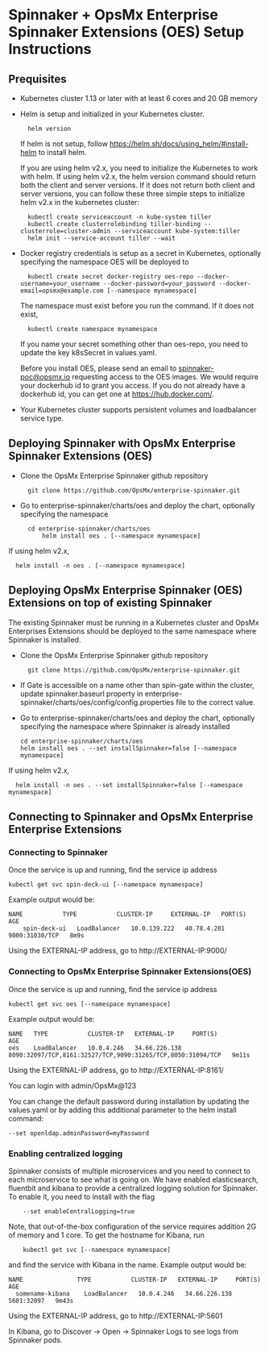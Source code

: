 
# Spinnaker + OpsMx Enterprise Spinnaker Extensions (OES) Setup Instructions

## Prequisites

- Kubernetes cluster 1.13 or later with at least 6 cores and 20 GB memory
- Helm is setup and initialized in your Kubernetes cluster.

		helm version

  If helm is not setup, follow <https://helm.sh/docs/using_helm/#install-helm> to install helm.

  If you are using helm v2.x, you need to initialize the Kubernetes to work with helm. If using helm v2.x, the helm version command should return both the client and server versions. If it does not return both client and server versions, you can follow these three simple steps to initialize helm v2.x in the kubernetes cluster:

		kubectl create serviceaccount -n kube-system tiller
		kubectl create clusterrolebinding tiller-binding --clusterrole=cluster-admin --serviceaccount kube-system:tiller
		helm init --service-account tiller --wait
- Docker registry credentials is setup as a secret in Kubernetes, optionally specifying the namespace OES will be deployed to

		kubectl create secret docker-registry oes-repo --docker-username=your_username --docker-password=your_password --docker-email=opsmx@example.com [--namespace mynamespace]

	The namespace must exist before you run the command. If it does not exist,

		kubectl create namespace mynamespace

  If you name your secret something other than oes-repo, you need to update the key k8sSecret in values.yaml.

	Before you install OES, please send an email to spinnaker-poc@opsmx.io requesting access to the OES images. We would require your dockerhub id to grant you access. If you do not already have a dockerhub id, you can get one at https://hub.docker.com/.

- Your Kubernetes cluster supports persistent volumes and loadbalancer service type.


## Deploying Spinnaker with OpsMx Enterprise Spinnaker Extensions (OES)


- Clone the OpsMx Enterprise Spinnaker github repository

		git clone https://github.com/OpsMx/enterprise-spinnaker.git

- Go to enterprise-spinnaker/charts/oes and deploy the chart, optionally specifying the namespace

		cd enterprise-spinnaker/charts/oes
    		helm install oes . [--namespace mynamespace]

If using helm v2.x,

      helm install -n oes . [--namespace mynamespace]

## Deploying OpsMx Enterprise Spinnaker (OES) Extensions on top of existing Spinnaker

The existing Spinnaker must be running in a Kubernetes cluster and OpsMx Enterprises Extensions should be deployed
to the same namespace where Spinnaker is installed.

- Clone the OpsMx Enterprise Spinnaker github repository

		git clone https://github.com/OpsMx/enterprise-spinnaker.git

- If Gate is accessible on a name other than spin-gate within the cluster, update spinnaker.baseurl property in enterprise-spinnaker/charts/oes/config/config.properties file to the correct value.

- Go to enterprise-spinnaker/charts/oes and deploy the chart, optionally specifying the namespace where Spinnaker is already installed

      cd enterprise-spinnaker/charts/oes
      helm install oes . --set installSpinnaker=false [--namespace mynamespace]

If using helm v2.x,

      helm install -n oes . --set installSpinnaker=false [--namespace mynamespace]

## Connecting to Spinnaker and OpsMx Enterprise Enterprise Extensions

### Connecting to Spinnaker

Once the service is up and running, find the service ip address

	kubectl get svc spin-deck-ui [--namespace mynamespace]

Example output would be:

    NAME           TYPE           CLUSTER-IP     EXTERNAL-IP   PORT(S)          AGE
		spin-deck-ui   LoadBalancer   10.0.139.222   40.78.4.201   9000:31030/TCP   8m9s

Using the EXTERNAL-IP address, go to http://EXTERNAL-IP:9000/

### Connecting to OpsMx Enterprise Spinnaker Extensions(OES)

Once the service is up and running, find the service ip address

	kubectl get svc oes [--namespace mynamespace]

Example output would be:

    NAME   TYPE           CLUSTER-IP   EXTERNAL-IP     PORT(S)                                                       AGE
    oes    LoadBalancer   10.0.4.246   34.66.226.138   8090:32097/TCP,8161:32527/TCP,9090:31265/TCP,8050:31094/TCP   9m11s

Using the EXTERNAL-IP address, go to http://EXTERNAL-IP:8161/

You can login with admin/OpsMx@123

You can change the default password during installation by updating the values.yaml or by adding this additional parameter to the helm install command:

	--set openldap.adminPassword=myPassword


### Enabling centralized logging
Spinnaker consists of multiple microservices and you need to connect to each microservice to see what is going on. We have enabled elasticsearch, fluentbit and kibana to provide a centralized logging solution for Spinnaker. To enable it, you need to install with the flag

	    --set enableCentralLogging=true

Note, that out-of-the-box configuration of the service requires addition 2G of memory and 1 core.
To get the hostname for Kibana, run

	    kubectl get svc [--namespace mynamespace]

and find the service with Kibana in the name. Example output would be:

    NAME               TYPE           CLUSTER-IP   EXTERNAL-IP     PORT(S)      AGE
	  somename-kibana    LoadBalancer   10.0.4.246   34.66.226.138   5601:32097   9m43s

Using the EXTERNAL-IP address, go to http://EXTERNAL-IP:5601

In Kibana, go to Discover -> Open -> Spinnaker Logs to see logs from Spinnaker pods.
